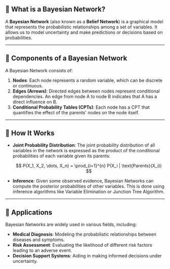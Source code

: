 ## 🧠 What is a Bayesian Network?

A **Bayesian Network** (also known as a **Belief Network**) is a graphical model that represents the probabilistic relationships among a set of variables. It allows us to model uncertainty and make predictions or decisions based on probabilities.

---

## 🧩 Components of a Bayesian Network

A Bayesian Network consists of:

1. **Nodes**: Each node represents a random variable, which can be discrete or continuous.
2. **Edges (Arrows)**: Directed edges between nodes represent conditional dependencies. An edge from node A to node B indicates that A has a direct influence on B.
3. **Conditional Probability Tables (CPTs)**: Each node has a CPT that quantifies the effect of the parents' nodes on the node itself.

---

## 🔄 How It Works

* **Joint Probability Distribution**: The joint probability distribution of all variables in the network is expressed as the product of the conditional probabilities of each variable given its parents:

  $$
  P(X_1, X_2, \dots, X_n) = \prod_{i=1}^{n} P(X_i | \text{Parents}(X_i))
  $$

* **Inference**: Given some observed evidence, Bayesian Networks can compute the posterior probabilities of other variables. This is done using inference algorithms like Variable Elimination or Junction Tree Algorithm.

---

## 🎯 Applications

Bayesian Networks are widely used in various fields, including:

* **Medical Diagnosis**: Modeling the probabilistic relationships between diseases and symptoms.
* **Risk Assessment**: Evaluating the likelihood of different risk factors leading to an adverse event.
* **Decision Support Systems**: Aiding in making informed decisions under uncertainty.

